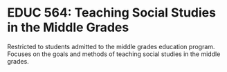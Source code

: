 # EDUC 564: Teaching Social Studies in the Middle Grades

Restricted to students admitted to the middle grades education program. Focuses on the goals and methods of teaching social studies in the middle grades.